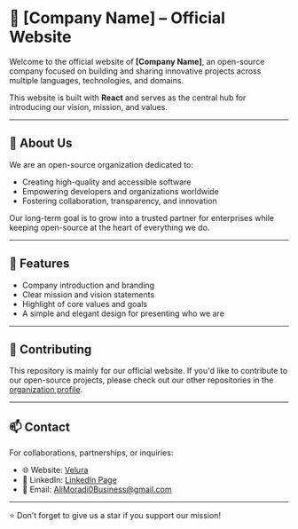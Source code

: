 # 🚀 [Company Name] – Official Website

Welcome to the official website of **[Company Name]**, an open-source company focused on building and sharing innovative projects across multiple languages, technologies, and domains.

This website is built with **React** and serves as the central hub for introducing our vision, mission, and values.

---

## 🌟 About Us

We are an open-source organization dedicated to:

- Creating high-quality and accessible software
- Empowering developers and organizations worldwide
- Fostering collaboration, transparency, and innovation

Our long-term goal is to grow into a trusted partner for enterprises while keeping open-source at the heart of everything we do.

---

## 📌 Features

- Company introduction and branding
- Clear mission and vision statements
- Highlight of core values and goals
- A simple and elegant design for presenting who we are

---

## 🤝 Contributing

This repository is mainly for our official website.
If you'd like to contribute to our open-source projects, please check out our other repositories in the [organization profile](https://github.com/VeluraOpenSource).

---

## 📫 Contact

For collaborations, partnerships, or inquiries:

- 🌐 Website: [Velura](https://www.velura-open-source-r36i.vercel.app)
- 💼 LinkedIn: [LinkedIn Page](https://www.linkedin.com/company/velura-open-source)
- 📧 Email: AliMoradi0Business@gmail.com

---

⭐ Don’t forget to give us a star if you support our mission!
